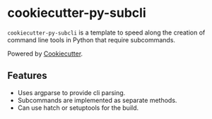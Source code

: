 # cookiecutter-py-subcli

`cookiecutter-py-subcli` is a template to speed along the creation of command
line tools in Python that require subcommands.

Powered by [Cookiecutter](https://github.com/cookiecutter/cookiecutter).

## Features

- Uses argparse to provide cli parsing.
- Subcommands are implemented as separate methods.
- Can use hatch or setuptools for the build.
